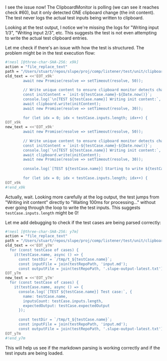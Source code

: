 I see the issue now! The ClipboardMonitor is polling (we can see it reaches check #60), but it only detected ONE clipboard change (the init content). The test never logs the actual test inputs being written to clipboard.

Looking at the test output, I notice we're missing the logs for "Writing input 1/3", "Writing input 2/3", etc. This suggests the test is not even attempting to write the actual test clipboard entries.

Let me check if there's an issue with how the test is structured. The problem might be in the test execution flow:

```sh nesl
#!nesl [@three-char-SHA-256: x9k]
action = "file_replace_text"
path = "/Users/stuart/repos/slupe/proj/comp/listener/test/unit/clipboard.test.ts"
old_text = <<'EOT_x9k'
        await new Promise(resolve => setTimeout(resolve, 50));
        
        // Write unique content to ensure clipboard monitor detects changes
        const initContent = `init-${testCase.name}-${Date.now()}`;
        console.log(`\n[TEST ${testCase.name}] Writing init content:`, initContent);
        await clipboard.write(initContent);
        await new Promise(resolve => setTimeout(resolve, 30));
        
        for (let idx = 0; idx < testCase.inputs.length; idx++) {
EOT_x9k
new_text = <<'EOT_x9k'
        await new Promise(resolve => setTimeout(resolve, 50));
        
        // Write unique content to ensure clipboard monitor detects changes
        const initContent = `init-${testCase.name}-${Date.now()}`;
        console.log(`\n[TEST ${testCase.name}] Writing init content:`, initContent);
        await clipboard.write(initContent);
        await new Promise(resolve => setTimeout(resolve, 30));
        
        console.log(`[TEST ${testCase.name}] Starting to write ${testCase.inputs.length} test inputs`);
        
        for (let idx = 0; idx < testCase.inputs.length; idx++) {
EOT_x9k
#!end_x9k
```

Actually, wait. Looking more carefully at the log output, the test jumps from "Writing init content" directly to "Waiting 100ms for processing..." without ever going through the loop to write the test inputs. This suggests `testCase.inputs.length` might be 0!

Let me add debugging to check if the test cases are being parsed correctly:

```sh nesl
#!nesl [@three-char-SHA-256: y7m]
action = "file_replace_text"
path = "/Users/stuart/repos/slupe/proj/comp/listener/test/unit/clipboard.test.ts"
old_text = <<'EOT_y7m'
  for (const testCase of cases) {
    it(testCase.name, async () => {
      const testDir = `/tmp/t_${testCase.name}`;
      const inputFile = join(testRepoPath, 'input.md');
      const outputFile = join(testRepoPath, '.slupe-output-latest.txt');
EOT_y7m
new_text = <<'EOT_y7m'
  for (const testCase of cases) {
    it(testCase.name, async () => {
      console.log(`[TEST ${testCase.name}] Test case:`, {
        name: testCase.name,
        inputsCount: testCase.inputs.length,
        expectedOutput: testCase.expectedOutput
      });
      
      const testDir = `/tmp/t_${testCase.name}`;
      const inputFile = join(testRepoPath, 'input.md');
      const outputFile = join(testRepoPath, '.slupe-output-latest.txt');
EOT_y7m
#!end_y7m
```

This will help us see if the markdown parsing is working correctly and if the test inputs are being loaded.